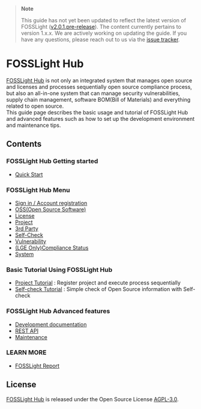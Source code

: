 > **Note**
>
> This guide has not yet been updated to reflect the latest version of FOSSLight 
> ([v2.0.1.pre-release](https://github.com/fosslight/fosslight/releases/tag/v2.0.1.pre-release)). 
> The content currently pertains to version 1.x.x. We are actively working on updating the guide. 
> If you have any questions, please reach out to us via the [issue tracker](https://github.com/fosslight/fosslight/issues).

# FOSSLight Hub
[FOSSLight Hub](https://github.com/fosslight/fosslight) is not only an integrated system that manages open source and licenses and processes sequentially open source compliance process, but also an all-in-one system that can manage security vulnerabilities, supply chain management, software BOM(Bill of Materials) and everything related to open source.    
This guide page describes the basic usage and tutorial of FOSSLight Hub and advanced features such as how to set up the development environment and maintenance tips. 


## Contents

### FOSSLight Hub Getting started
- [Quick Start](started/1_install.md)

### FOSSLight Hub Menu
- [Sign in / Account registration](menu/1_sign.md)
- [OSS(Open Source Software)](menu/3_oss.md)
- [License](menu/2_license.md)
- [Project](menu/4_project.md)
- [3rd Party](menu/5_third-party.md)
- [Self-Check](menu/6_self-check.md)
- [Vulnerability](menu/7_vulnerability.md)
- [(LGE Only)Compliance Status](menu/11.compliance_status.md)
- [System](menu/9_system.md)

### Basic Tutorial Using FOSSLight Hub
- [Project Tutorial](tutorial/1_project/README.md) : Register project and execute process sequentially 
- [Self-check Tutorial](tutorial/2_self_check/README.md) : Simple check of Open Source information with Self-check

### FOSSLight Hub Advanced features
- [Development documentation](advanced/1_developer.md)
- [REST API](advanced/2_rest_api.md)
- [Maintenance](advanced/3_maintenance.md)

### LEARN MORE
- [FOSSLight Report](learn/2_fosslight_report.md)

## License
[FOSSLight Hub](https://github.com/fosslight/fosslight) is released under the Open Source License [AGPL-3.0][agpl].

[agpl]: https://github.com/fosslight/fosslight/blob/main/LICENSE
